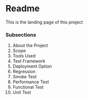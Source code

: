 <html><h1>Readme</h1></html>
<p>This is the landing page of this project</p>

<h3>Subsections</h3>
<ol>
<li>About the Project</li>
<li>Scope</li>
<li>Tools Used</li>
<li>Test Framework</li>
<li>Deployment Option</li>
<li>Regression</li>
<li>Smoke Test</li>
<li>Performance Test</li>
<Li>Functional Test</Li>
<li>Unit Test</li>

</ol>